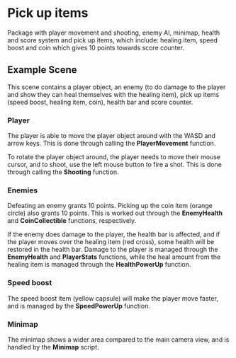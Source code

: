 # Pick up items

 Package with player movement and shooting, enemy AI, minimap, health and score system and pick up items, which include: 
healing item, speed boost and coin which gives 10 points towards score counter.

## Example Scene

This scene contains a player object, an enemy (to do damage to the player and show they can heal themselves with the
healing item), pick up items (speed boost, healing item, coin), health bar and score counter.

### Player

The player is able to move the player object around with the WASD and arrow keys. This is done through calling the 
**PlayerMovement** function.

To rotate the player object around, the player needs to move their mouse cursor, and to shoot, use the left mouse
button to fire a shot. This is done through calling the **Shooting** function.

### Enemies

Defeating an enemy grants 10 points. Picking up the coin item (orange circle) also grants 10 points.
This is worked out through the **EnemyHealth** and **CoinCollectible** functions, respectively.

If the enemy does damage to the player, the health bar is affected, and if the player moves over the healing item
(red cross), some health will be restored in the health bar. Damage to the player is managed through the **EnemyHealth**
 and **PlayerStats** functions, while the heal amount from the healing item is managed through the **HealthPowerUp**
function.

### Speed boost

The speed boost item (yellow capsule) will make the player move faster, and is managed by the **SpeedPowerUp** function.

### Minimap

The minimap shows a wider area compared to the main camera view, and is handled by the **Minimap** script.